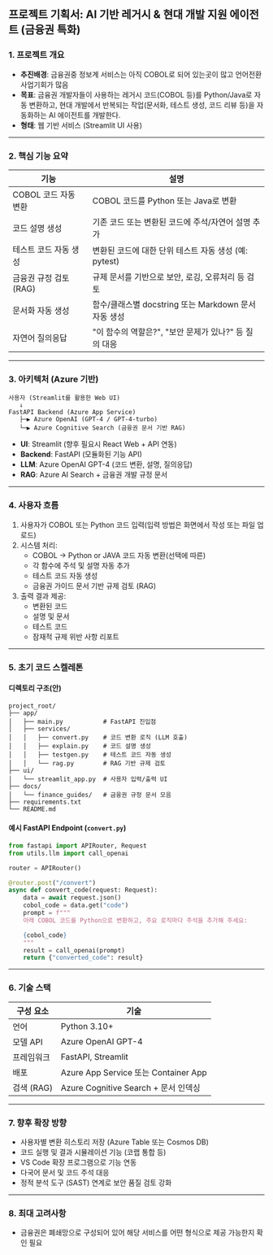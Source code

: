 ## 프로젝트 기획서: AI 기반 레거시 & 현대 개발 지원 에이전트 (금융권 특화)

### 1. 프로젝트 개요

- **추진배경**: 금융권중 정보계 서비스는 아직 COBOL로 되어 있는곳이 많고 언어전환 사업기회가 많음
- **목표**: 금융권 개발자들이 사용하는 레거시 코드(COBOL 등)를 Python/Java로 자동 변환하고, 현대 개발에서 반복되는 작업(문서화, 테스트 생성, 코드 리뷰 등)을 자동화하는 AI 에이전트를 개발한다.
- **형태**: 웹 기반 서비스 (Streamlit UI 사용)

---

### 2. 핵심 기능 요약

| 기능              | 설명                                     |
| --------------- | -------------------------------------- |
| COBOL 코드 자동 변환  | COBOL 코드를 Python 또는 Java로 변환           |
| 코드 설명 생성        | 기존 코드 또는 변환된 코드에 주석/자연어 설명 추가          |
| 테스트 코드 자동 생성    | 변환된 코드에 대한 단위 테스트 자동 생성 (예: pytest)    |
| 금융권 규정 검토 (RAG) | 규제 문서를 기반으로 보안, 로깅, 오류처리 등 검토          |
| 문서화 자동 생성       | 함수/클래스별 docstring 또는 Markdown 문서 자동 생성 |
| 자연어 질의응답        | "이 함수의 역할은?", "보안 문제가 있나?" 등 질의 대응     |

---

### 3. 아키텍처 (Azure 기반)

```plaintext
사용자 (Streamlit를 활용한 Web UI)
   ↓
FastAPI Backend (Azure App Service)
   ├─▶ Azure OpenAI (GPT-4 / GPT-4-turbo)
   └─▶ Azure Cognitive Search (금융권 문서 기반 RAG)
```

- **UI**: Streamlit (향후 필요시 React Web + API 연동)
- **Backend**: FastAPI (모듈화된 기능 API)
- **LLM**: Azure OpenAI GPT-4 (코드 변환, 설명, 질의응답)
- **RAG**: Azure AI Search + 금융권 개발 규정 문서

---

### 4. 사용자 흐름

1. 사용자가 COBOL 또는 Python 코드 입력(입력 방법은 화면에서 작성 또는 파일 업로드)
2. 시스템 처리:
   - COBOL → Python or JAVA 코드 자동 변환(선택에 따른)
   - 각 함수에 주석 및 설명 자동 추가
   - 테스트 코드 자동 생성
   - 금융권 가이드 문서 기반 규제 검토 (RAG)
3. 출력 결과 제공:
   - 변환된 코드
   - 설명 및 문서
   - 테스트 코드
   - 잠재적 규제 위반 사항 리포트

---

### 5. 초기 코드 스켈레톤

#### 디렉토리 구조(안)

```plaintext
project_root/
├── app/
│   ├── main.py           # FastAPI 진입점
│   ├── services/
│   │   ├── convert.py    # 코드 변환 로직 (LLM 호출)
│   │   ├── explain.py    # 코드 설명 생성
│   │   ├── testgen.py    # 테스트 코드 자동 생성
│   │   └── rag.py        # RAG 기반 규제 검토
├── ui/
│   └── streamlit_app.py  # 사용자 입력/출력 UI
├── docs/
│   └── finance_guides/   # 금융권 규정 문서 모음
├── requirements.txt
└── README.md
```

#### 예시 FastAPI Endpoint (`convert.py`)

```python
from fastapi import APIRouter, Request
from utils.llm import call_openai

router = APIRouter()

@router.post("/convert")
async def convert_code(request: Request):
    data = await request.json()
    cobol_code = data.get("code")
    prompt = f"""
    아래 COBOL 코드를 Python으로 변환하고, 주요 로직마다 주석을 추가해 주세요:

    {cobol_code}
    """
    result = call_openai(prompt)
    return {"converted_code": result}
```

---

### 6. 기술 스택

| 구성 요소    | 기술                                 |
| -------- | ---------------------------------- |
| 언어       | Python 3.10+                       |
| 모델 API   | Azure OpenAI GPT-4                 |
| 프레임워크    | FastAPI, Streamlit                 |
| 배포       | Azure App Service 또는 Container App |
| 검색 (RAG) | Azure Cognitive Search + 문서 인덱싱    |

---

### 7. 향후 확장 방향

- 사용자별 변환 히스토리 저장 (Azure Table 또는 Cosmos DB)
- 코드 실행 및 결과 시뮬레이션 기능 (코랩 통합 등)
- VS Code 확장 프로그램으로 기능 연동
- 다국어 문서 및 코드 주석 대응
- 정적 분석 도구 (SAST) 연계로 보안 품질 검토 강화

---

### 8. 최대 고려사항
- 금융권은 폐쇄망으로 구성되어 있어 해당 서비스를 어떤 형식으로 제공 가능한지 확인 필요
